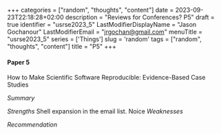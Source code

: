 +++
categories = ["random", "thoughts", "content"]
date = 2023-09-23T22:18:28+02:00
description = "Reviews for Conferences? P5"
draft = true
identifier = "usrse2023_5"
LastModifierDisplayName = "Jason Gochanour"
LastModifierEmail = "jrgochan@gmail.com"
menuTitle = "usrse2023_5"
series = ['Things']
slug = 'random'
tags = ["random", "thoughts", "content"]
title = "P5"
+++

#### Paper 5
How to Make Scientific Software Reproducible: Evidence-Based Case Studies

*Summary*

*Strengths*
Shell expansion in the email list. Noice
*Weaknesses*

*Recommendation*
